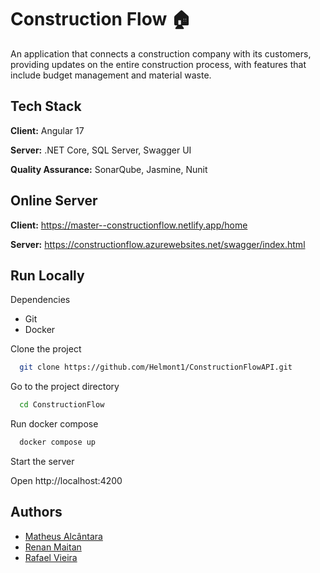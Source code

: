 # Construction Flow 🏠
An application that connects a construction company with its customers, providing updates on the entire construction process, with features that include budget management and material waste.

## Tech Stack

**Client:** Angular 17

**Server:** .NET Core, SQL Server, Swagger UI

**Quality Assurance:** SonarQube, Jasmine, Nunit


## Online Server
**Client:** https://master--constructionflow.netlify.app/home

**Server:** https://constructionflow.azurewebsites.net/swagger/index.html

## Run Locally

Dependencies 
- Git
- Docker



Clone the project

```bash
  git clone https://github.com/Helmont1/ConstructionFlowAPI.git
```

Go to the project directory
```bash
  cd ConstructionFlow
```

Run docker compose

```bash
  docker compose up
```

Start the server

Open http://localhost:4200


## Authors

- [Matheus Alcântara](https://www.github.com/helmont1)
- [Renan Maitan](https://www.github.com/renanmaitan)
- [Rafael Vieira](https://www.github.com/rafaelvieirafelipe)

